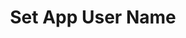 ---
title: Set App User Name
position: 3.22
description: Set app user's name.
from_version: 1.7.0
parameters:
  - name: name
    content: App user’s full name.
     
content_markdown: |-
  ##### Declaration

  ``` swift
  class func setUserName(_ name: String)
  ```
  {: .code-group-start title="Swift" }

  ``` objective_c
  + (void)setUserName:(NSString *_Nonnull)name;
  ```
  {: .code-group title="Objective-C" }

  This method updates the `Inapptics.user.name` property with the provided value.

  ##### Example

  ``` swift
  Inapptics.setUserName("NAME")
  ```
  {: .code-group-start title="Swift" }

  ``` objective_c
  [Inapptics setUserName:@"NAME"];
  ```
  {: .code-group title="Objective-C" }
---